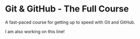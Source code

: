 # Git & GitHub - The Full Course

A fast-paced course for getting up to speed with Git and GitHub.

I am also working on this line!